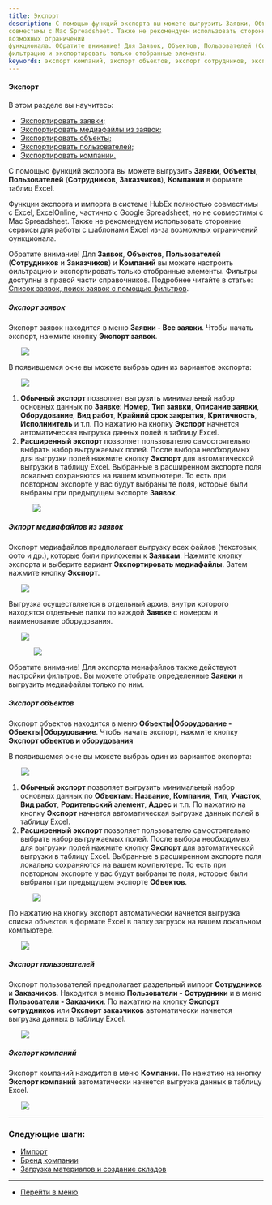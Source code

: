 ```yaml
---
title: Экспорт
description: С помощью функций экспорта вы можете выгрузить Заявки, Объекты, Сотрудников, Компании в формате таблиц Excel. Функции Экспорт и Импорт в системе HubEx полностью совместимы с Excel, ExcelOnline, частично с Google Spreadsheet, но не
совместимы с Mac Spreadsheet. Также не рекомендуем использовать сторонние сервисы для работы с шаблонами Excel из-за
возможных ограничений
функционала. Обратите внимание! Для Заявок, Объектов, Пользователей (Сотрудников и Заказчиков) и Компаний вы можете настроить
фильтрацию и экспортировать только отобранные элементы.
keywords: экспорт компаний, экспорт объектов, экспорт сотрудников, экспорт заказчиков, экспорт, hubex, хабекс, хубекс, хабикс
---
```


#### Экспорт
В этом разделе вы научитесь:
<html>
<meta charset="utf-8">
<ul>
    <li><a href="#tickets">Экспортировать заявки;</a></li>
    <li><a href="#media">Экспортировать медиафайлы из заявок;</a></li>
    <li><a href="#objects">Экспортировать объекты;</a></li>
    <li><a href="#workers">Экспортировать пользователей;</a></li>
    <li><a href="#companies">Экспортировать компании.</a></li>

</ul>
</html>
<body>
<p>С помощью функций экспорта вы можете выгрузить <strong>Заявки</strong>, <strong>Объекты</strong>, <strong>Пользователей</strong>
    (<strong>Сотрудников</strong>, <strong>Заказчиков</strong>), <strong>Компании</strong> в формате таблиц Excel.</p>
<P>Функции экспорта и импорта в системе HubEx полностью совместимы с Excel, ExcelOnline, частично с Google Spreadsheet,
    но
    не
    совместимы с Mac Spreadsheet. Также не рекомендуем использовать сторонние сервисы для работы с шаблонами Excel из-за
    возможных ограничений
    функционала.</P>
<p>Обратите внимание! Для <strong>Заявок</strong>, <strong>Объектов</strong>, <strong>Пользователей</strong> (<strong>Сотрудников</strong>
    и <strong>Заказчиков</strong>) и <strong>Компаний</strong> вы можете настроить
    фильтрацию и экспортировать только отобранные элементы. Фильтры доступны в правой части справочников. Подробнее
    читайте в статье: <a href="https://wiki.hubex.ru/docs/FAQ/RU/user/Filters.html">Список заявок, поиск заявок с
        помощью фильтров</a>.</p>

<h5 id="tickets">Экспорт заявок</h5>

<p>Экспорт заявок находится в меню <strong>Заявки - Все заявки</strong>. Чтобы начать экспорт, нажмите кнопку <strong>Экспорт
    заявок</strong>.</p>
<div>
    <img style="margin: 0 auto; display: block; max-width: 90%;"
         src="/attachments/images/FAQ/USER/Export/ExportTickets.jpg"/>
</div>

<p>В появившемся окне вы можете выбраь один из вариантов экспорта:</p>
<p>
<div>
    <img style="margin: 0 auto; display: block; max-width: 90%;"
         src="/attachments/images/FAQ/USER/Export/ExportVariant.jpg"/>
</div>
</p>

<ol>
    <li><strong>Обычный экспорт</strong> позволяет выгрузить минимальный набор основных данных по
        <strong>Заявке</strong>: <strong>Номер</strong>, <strong>Тип заявки</strong>, <strong>Описание заявки</strong>,
        <strong>Оборудование</strong>, <strong>Вид работ</strong>, <strong>Крайний срок закрытия</strong>, <strong>Критичность</strong>,
        <strong>Исполниитель</strong> и т.п. По нажатию на кнопку <strong>Экспорт</strong> начнется
        автоматическая выгрузка данных полей в таблицу
        Excel.
    </li>
    <li><strong>Расширенный экспорт</strong> позволяет пользователю самостоятельно выбрать набор выгружаемых полей.
        После выбора
        необходимых для выгрузки полей нажмите кнопку <strong>Экспорт</strong> для автоматической выгрузки в таблицу
        Excel. Выбранные в
        расширенном экспорте поля локально сохраняются на вашем компьютере. То есть при повторном экспорте
        у вас будут выбраны те поля, которые были выбраны при предыдущем экспорте <strong>Заявок</strong>.
    </li>
    <p>
    <div>
        <img style="margin: 0 auto; display: block; max-width: 90%;"
             src="/attachments/images/FAQ/USER/Export/Export.jpg"/>
    </div>
    </p>
</ol>


<h5 id="media">Экпорт медиафайлов из заявок</h5>
<p>Экспорт медиафайлов предполагает выгрузку всех файлов (текстовых, фото и др.), которые были приложены к <strong>Заявкам</strong>. Нажмите кнопку экспорта и выберите вариант <strong>Экспортировать медиафайлы</strong>. Затем нажмите кнопку <strong>Экспорт</strong>. </p>
   <div>
        <img style="margin: 0 auto; display: block; max-width: 90%;"
             src="/attachments/images/FAQ/USER/Export/MediaExport.jpg"/>
    </div>

<p>Выгрузка осуществляется в отдельный архив, внутри которого находятся отдельные папки по каждой <strong>Заявке</strong> с номером и наименование оборудования. </p>
  <div>
        <img style="margin: 0 auto; display: block; max-width: 90%;"
             src="/attachments/images/FAQ/USER/Export/MediaExport2.jpg"/>
    </div>
     <p> <div>
        <img style="margin: 0 auto; display: block; max-width: 80%;"
             src="/attachments/images/FAQ/USER/Export/MediaExport3.jpg"/>
    </div></p>
<p>Обратите внимание! Для экспорта меиафайлов также действуют настройки фильтров.
Вы можете отобрать определенные <strong>Заявки</strong> и выгрузить медиафайлы только по ним. </p>



<h5 id="objects">Экспорт объектов</h5>

<p>Экспорт объектов находится в меню <strong>Объекты|Оборудование - Объекты|Оборудование</strong>. Чтобы начать экспорт, нажмите кнопку <strong>Экспорт
    объектов и оборудования</strong></p>

<p>В появившемся окне вы можете выбраь один из вариантов экспорта:</p>
<p>
<div>
    <img style="margin: 0 auto; display: block; max-width: 90%;"
         src="/attachments/images/FAQ/USER/Export/ExportObject.jpg"/>
</div>
</p>

<ol>
    <li><strong>Обычный экспорт</strong> позволяет выгрузить минимальный набор основных данных по
        <strong>Объектам</strong>: <strong>Название</strong>, <strong>Компания</strong>, <strong>Тип</strong>,
        <strong>Участок</strong>, <strong>Вид работ</strong>, <strong>Родительский элемент</strong>, <strong>Адрес</strong> и т.п. По нажатию на кнопку <strong>Экспорт</strong> начнется
        автоматическая выгрузка данных полей в таблицу
        Excel.
    </li>
    <li><strong>Расширенный экспорт</strong> позволяет пользователю самостоятельно выбрать набор выгружаемых полей.
        После выбора
        необходимых для выгрузки полей нажмите кнопку <strong>Экспорт</strong> для автоматической выгрузки в таблицу
        Excel. Выбранные в
        расширенном экспорте поля локально сохраняются на вашем компьютере. То есть при повторном экспорте
        у вас будут выбраны те поля, которые были выбраны при предыдущем экспорте <strong>Объектов</strong>.
    </li>
    <p>
    <div>
        <img style="margin: 0 auto; display: block; max-width: 90%;"
             src="/attachments/images/FAQ/USER/Export/ExportObject2.jpg"/>
    </div>
    </p>
</ol>

<p>По нажатию на кнопку экспорт автоматически начнется выгрузка списка объектов в формате Excel в папку загрузок на вашем локальном компьютере.</p>
<div>
    <img style="margin: 0 auto; display: block; max-width: 90%;"
         src="/attachments/images/FAQ/USER/Export/ExportObject3.jpg"/>
</div>


<h5 id="workers">Экспорт пользователей</h5>
<p>Экспорт пользователей предполагает раздельный импорт <strong>Сотрудников</strong> и <strong>Заказчиков</strong>.
    Находится в меню <strong>Пользователи -
        Сотрудники</strong> и в меню <strong>Пользователи - Заказчики</strong>. По нажатию на кнопку <strong>Экспорт
        сотрудников</strong> или <strong>Экспорт заказчиков</strong> автоматически начнется выгрузка данных в таблицу
    Excel.</p>

<div>
    <img style="margin: 0 auto; display: block; max-width: 90%;"
         src="/attachments/images/FAQ/USER/Export/ExportUser.jpg"/>
</div>


<h5 id="companies">Экспорт компаний</h5>
<p>Экспорт компаний находится в меню <strong>Компании</strong>. По нажатию на кнопку <strong>Экспорт компаний</strong>
    автоматически начнется выгрузка данных в таблицу Excel.</p>

<div>
    <img style="margin: 0 auto; display: block; max-width: 90%;"
         src="/attachments/images/FAQ/USER/Export/ExportCompany.jpg"/>
</div>




</body>


___
### Следующие шаги:
- [Импорт](./Import.md)
- [Бренд компании](./Branding.md)
- [Загрузка материалов и создание складов](./Materials.md)

___
- [Перейти в меню](http://wiki.hubex.ru)
